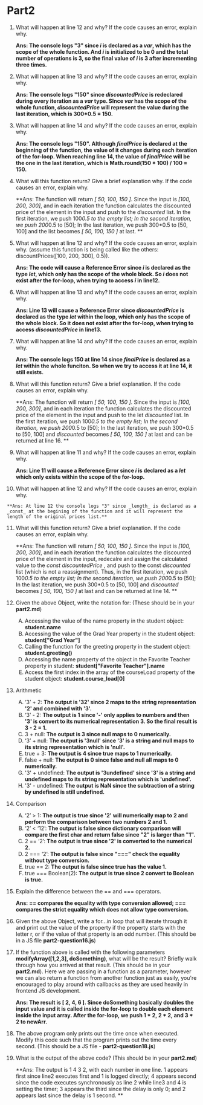 # Part2

1. What will happen at line 12 and why? If the code causes an error, explain why.

   **Ans: The console logs "3" since _i_  is declared as a _var_, which has the scope of the whole function. And _i_ is initialized to be 0 and the total number of operations is 3, so the final value of  _i_  is 3 after incrementing three times.**

2. What will happen at line 13 and why? If the code causes an error, explain why. 

   **Ans: The console logs "150" since _discountedPrice_ is redeclared during every iteration as a _var_ type. SInce _var_ has the scope of the whole function, _discountedPrice_ will represent the value during the last iteration, which is 300*0.5 = 150.**

3. What will happen at line 14 and why? If the code causes an error, explain why. 

   **Ans: The console logs "150". Although _finalPrice_ is declared at the beginning of the function, the value of it changes during each iteration of the for-loop. When reaching line 14, the value of _finalPrice_ will be the one in the last iteration, which is Math.round(150 * 100) / 100 = 150.**

4. What will this function return? Give a brief explanation why. If the code causes an error, explain why.

   **Ans: The function will return _[ 50, 100, 150 ]_.  Since the input is _[100, 200, 300]_, and in each iteration the function calculates the discounted price of the element in the input and push to the _discounted_ list.  In the first iteration, we push 100*0.5 to the empty list; In the second iteration, we push 200*0.5 to [50]; In the last iteration, we push 300*0.5 to [50, 100] and the list becomes _[ 50, 100, 150 ]_ at last. **

5. What will happen at line 12 and why? If the code causes an error, explain why.  (assume this function is being called like the others: discountPrices([100, 200, 300], 0.5)).

   **Ans: The code will cause a Reference Error since _i_ is declared as the type _let_, which only has the scope of the whole block. So _i_ does not exist after the for-loop, when trying to access _i_ in line12.**

6. What will happen at line 13 and why? If the code causes an error, explain why.

   **Ans: Line 13 will cause a Reference Error since _discountedPrice_ is declared as the type _let_ within the loop, which only has the scope of the whole block. So it does not exist after the for-loop, when trying to access _discountedPrice_ in line13.**

7. What will happen at line 14 and why? If the code causes an error, explain why. 

   **Ans: The console logs 150 at line 14 since _finalPrice_ is declared as a _let_ within the whole funciton. So when we try to access it at line 14, it still exists.**

8. What will this function return? Give a brief explanation. If the code causes an error, explain why. 

   **Ans:  The function will return _[ 50, 100, 150 ]_.  Since the input is _[100, 200, 300]_, and in each iteration the function calculates the discounted price of the element in the input and push to the let _discounted_ list.  In the first iteration, we push 100*0.5 to the empty list; In the second iteration, we push 200*0.5 to [50]; In the last iteration, we push 300*0.5 to [50, 100] and _discounted_ becomes _[ 50, 100, 150 ]_ at last and can be returned at line 16. **

9. What will happen at line 11 and why? If the code causes an error, explain why.

   **Ans: Line 11 will cause a Reference Error since _i_ is declared as a _let_ which only exists within the scope of the for-loop.**

10.  What will happen at line 12 and why? If the code causes an error, explain why. 

    **Ans: At line 12 the console logs "3" since _length_ is declared as a _const_ at the begining of the function and it will represent the length of the original prices list.**

11. What will this function return? Give a brief explanation. If the code causes an error, explain why. 

    **Ans:  The function will return _[ 50, 100, 150 ]_.  Since the input is _[100, 200, 300]_, and in each iteration the function calculates the discounted price of the element in the input, redecalre and assign the calculated value to the _const discountedPrice_ , and push to the const _discounted_ list (which is not a reassignment).  Thus, in the first iteration, we push 100*0.5 to the empty list; In the second iteration, we push 200*0.5 to [50]; In the last iteration, we push 300*0.5 to [50, 100] and _discounted_ becomes _[ 50, 100, 150 ]_ at last and can be returned at line 14. **

12. Given the above Object, write the notation for: (These should be in your **part2.md**)

    <ol type = "A">
      <li>Accessing the value of the name property in the student object: <b>student.name</b></li>
      <li>Accessing the value of the Grad Year property in the student object: <b>student["Grad Year"]</b></li>
      <li>Calling the function for the greeting property in the student object: <b>student.greeting()</b></li>
      <li>Accessing the name property of the object in the Favorite Teacher property in student: <b>student["Favorite Teacher"].name</b></li>
      <li>Access the first index in the array of the courseLoad property of the student object: <b>student.course_load[0]</b></li>
    </ol>

13. Arithmetic

    <ol type="A">
      <li>‘3’ + 2: <b>The output is '32' since 2 maps to the string representation '2' and combined with '3'.</b></li>
      <li>‘3’ - 2: <b>The output is 1 since '-' only applies to numbers and then '3' is convert to its numerical representation 3. So the final result is 3 - 2 = 1.</b></li>
      <li>3 + null: <b>The output is 3 since null maps to 0 numerically.</b></li>
      <li>‘3’ + null: <b>The output is '3null' since '3' is a string and null maps to its string representation which is 'null'.</b></li>
      <li>true + 3: <b>The output is 4 since true maps to 1 numerically.</b></li>
      <li>false + null: <b>The output is 0 since false and null all maps to 0 numerically.</b></li>
      <li>'3' + undefined: <b>The output is '3undefined' since '3' is a string and undefined maps to its string representation which is 'undefined'.</b></li>
      <li>'3' - undefined: <b>The output is NaN since the subtraction of a string by undefined is still undefined.</b></li>
    </ol>

14. Comparison

    <ol type="A">
      <li>‘2’ > 1: <b>The output is true since '2' will numerically map to 2 and perform the comparison between two numbers 2 and 1.</b></li>
      <li>‘2’ < ‘12’: <b>The output is false since dictionary comparison will compare the first char and return false since "2" is larger than "1".</b></li>
      <li>2 == ‘2’: <b>The output is true since '2' is converted to the numerical 2.</b></li>
      <li>2 === ‘2’: <b>The output is false since "===" check the equality without type conversion.</b></li>
      <li>true == 2: <b>The output is false since true has the value 1.</b></li>
      <li>true === Boolean(2): <b>The output is true since 2 convert to Boolean is true.</b></li>
    </ol>

15. Explain the difference between the == and === operators.

    **Ans: == compares the equality with type conversion allowed; === compares the strict equality which does not allow type conversion.**

16. Given the above Object, write a for...in loop that will iterate through it and print out the value of the property if the property starts with the letter r, or if the value of that property is an odd number. (This should be in a JS file **part2-question16.js**)

17. If the function above is called with the following parameters **modifyArray([1,2,3], doSomething)**, what will be the result? Briefly walk through how you arrived at that result. (This should be in your **part2.md**). Here we are passing in a function as a parameter, however we can also return a function from another function just as easily, you're encouraged to play around with callbacks as they are used heavily in frontend JS development. 

    **Ans: The result is [ 2, 4, 6 ]. Since doSomething basically doubles the input value and it is called inside the for-loop to double each element inside the input array. After the for-loop, we push 1 * 2, 2 * 2, and 3 * 2 to newArr.**

18. The above program only prints out the time once when executed. Modify this code such that the program prints out the time every second. (This should be a JS file - **part2-question18.js**)

19. What is the output of the above code? (This should be in your **part2.md**)

    **Ans: The output is 1 4 3 2, with each number in one line. 1 appears first since line2 executes first and 1 is logged directly; 4 appears second since the code executes synchronously as line 2 while line3 and 4 is setting the timer; 3 appears the third since the delay is only 0; and 2 appears last since the delay is 1 second. **

    

    